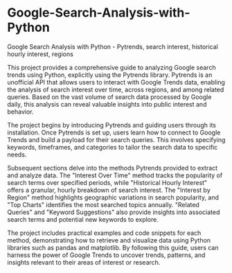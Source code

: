 # Google-Search-Analysis-with-Python
Google Search Analysis with Python - Pytrends, search interest, historical hourly interest, regions

This project provides a comprehensive guide to analyzing Google search trends using Python, explicitly using the Pytrends library. Pytrends is an unofficial API that allows users to interact with Google Trends data, enabling the analysis of search interest over time, across regions, and among related queries. Based on the vast volume of search data processed by Google daily, this analysis can reveal valuable insights into public interest and behavior.

The project begins by introducing Pytrends and guiding users through its installation. Once Pytrends is set up, users learn how to connect to Google Trends and build a payload for their search queries. This involves specifying keywords, timeframes, and categories to tailor the search data to specific needs.

Subsequent sections delve into the methods Pytrends provided to extract and analyze data. The "Interest Over Time" method tracks the popularity of search terms over specified periods, while "Historical Hourly Interest" offers a granular, hourly breakdown of search interest. The "Interest by Region" method highlights geographic variations in search popularity, and "Top Charts" identifies the most searched topics annually. "Related Queries" and "Keyword Suggestions" also provide insights into associated search terms and potential new keywords to explore.

The project includes practical examples and code snippets for each method, demonstrating how to retrieve and visualize data using Python libraries such as pandas and matplotlib. By following this guide, users can harness the power of Google Trends to uncover trends, patterns, and insights relevant to their areas of interest or research.
